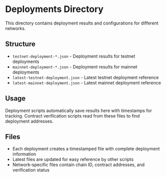 # Deployments Directory

This directory contains deployment results and configurations for different
networks.

## Structure

- `testnet-deployment-*.json` - Deployment results for testnet deployments
- `mainnet-deployment-*.json` - Deployment results for mainnet deployments
- `latest-testnet-deployment.json` - Latest testnet deployment reference
- `latest-mainnet-deployment.json` - Latest mainnet deployment reference

## Usage

Deployment scripts automatically save results here with timestamps for tracking.
Contract verification scripts read from these files to find deployment
addresses.

## Files

- Each deployment creates a timestamped file with complete deployment
  information
- Latest files are updated for easy reference by other scripts
- Network-specific files contain chain ID, contract addresses, and verification
  status

